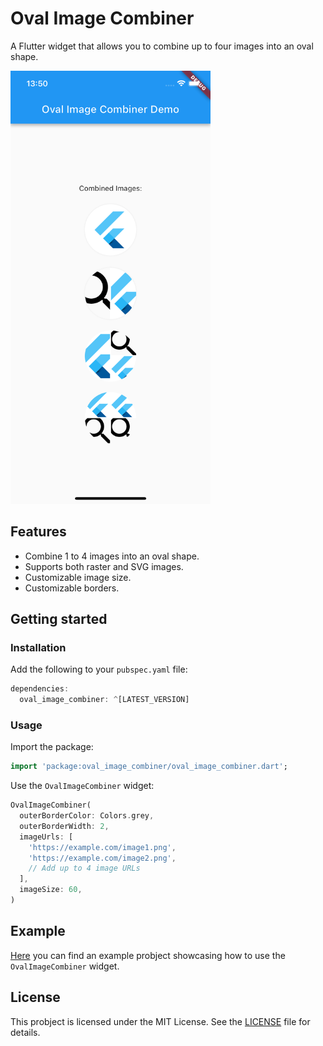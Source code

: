 # Oval Image Combiner

A Flutter widget that allows you to combine up to four images into an oval shape.

<img src="https://github.com/tommykw/oval_image_combiner/blob/main/asset/sample_capture.png?raw=true" width="320" />

## Features

- Combine 1 to 4 images into an oval shape.
- Supports both raster and SVG images.
- Customizable image size.
- Customizable borders.

## Getting started

### Installation

Add the following to your `pubspec.yaml` file:

```dart
dependencies:
  oval_image_combiner: ^[LATEST_VERSION]
```

### Usage

Import the package:

```dart
import 'package:oval_image_combiner/oval_image_combiner.dart';
```

Use the `OvalImageCombiner` widget:

```dart
OvalImageCombiner(
  outerBorderColor: Colors.grey,
  outerBorderWidth: 2,
  imageUrls: [
    'https://example.com/image1.png',
    'https://example.com/image2.png',
    // Add up to 4 image URLs
  ],
  imageSize: 60,
)
```

## Example 
[Here](https://github.com/tommykw/oval_image_combiner/tree/main/example) you can find an example probject showcasing how to use the `OvalImageCombiner` widget.

## License
This probject is licensed under the MIT License. See the [LICENSE](https://github.com/tommykw/oval_image_combiner/blob/main/LICENSE) file for details.



